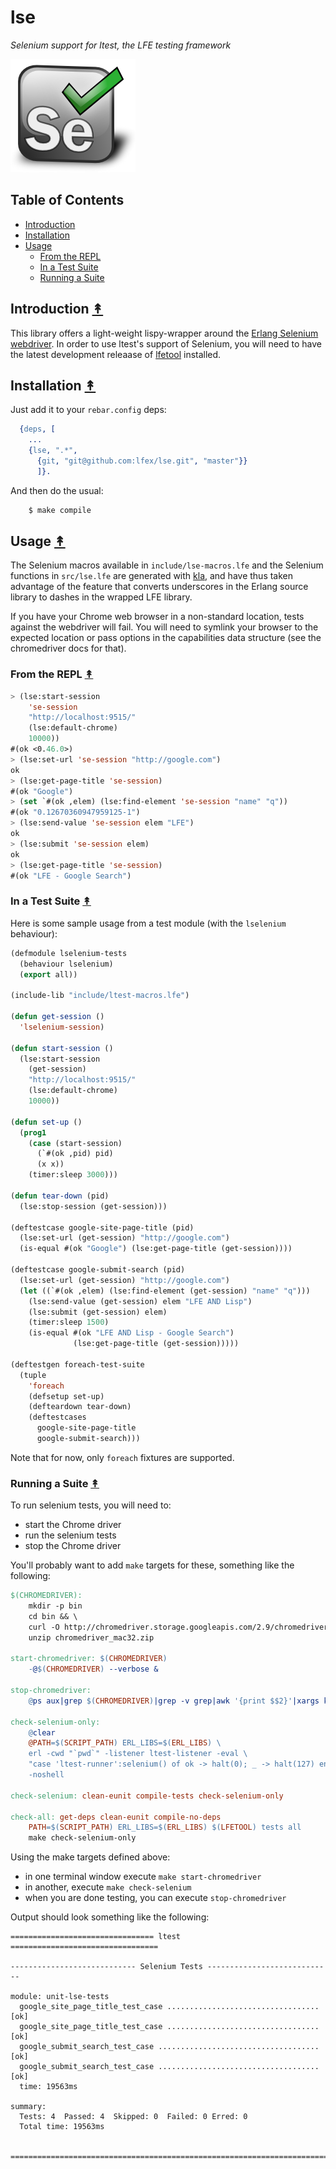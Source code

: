 # lse

*Selenium support for ltest, the LFE testing framework*

<img src="resources/images/se-logo.png" />

## Table of Contents

* [Introduction](#introduction-)
* [Installation](#installation-)
* [Usage](#usage-)
  * [From the REPL](#from-the-repl-)
  * [In a Test Suite](#in-a-test-suite-)
  * [Running a Suite](#running-a-suite-)


## Introduction [&#x219F;](#table-of-contents)

This library offers a light-weight lispy-wrapper around the
[Erlang Selenium webdriver](https://github.com/Quviq/webdrv). In order to use
ltest's support of Selenium, you will need to have the latest development
releaase of [lfetool](https://github.com/lfe/lfetool/tree/dev-v1#dev-)
installed.


## Installation [&#x219F;](#table-of-contents)

Just add it to your ``rebar.config`` deps:

```erlang
  {deps, [
    ...
    {lse, ".*",
      {git, "git@github.com:lfex/lse.git", "master"}}
      ]}.
```

And then do the usual:

```bash
    $ make compile
```


## Usage [&#x219F;](#table-of-contents)

The Selenium macros available in ``include/lse-macros.lfe`` and the
Selenium functions in ``src/lse.lfe`` are generated with
[kla](https://github.com/lfex/kla), and have thus taken advantage of the feature
that converts underscores in the Erlang source library to dashes in the wrapped
LFE library.

If you have your Chrome web browser in a non-standard location, tests against
the webdriver will fail. You will need to symlink your browser to the expected
location or pass options in the capabilities data structure (see the
chromedriver docs for that).


### From the REPL [&#x219F;](#table-of-contents)

```cl
> (lse:start-session
    'se-session
    "http://localhost:9515/"
    (lse:default-chrome)
    10000))
#(ok <0.46.0>)
> (lse:set-url 'se-session "http://google.com")
ok
> (lse:get-page-title 'se-session)
#(ok "Google")
> (set `#(ok ,elem) (lse:find-element 'se-session "name" "q"))
#(ok "0.12670360947959125-1")
> (lse:send-value 'se-session elem "LFE")
ok
> (lse:submit 'se-session elem)
ok
> (lse:get-page-title 'se-session)
#(ok "LFE - Google Search")
```


### In a Test Suite [&#x219F;](#table-of-contents)

Here is some sample usage from a test module (with the ``lselenium``
behaviour):

```lisp
(defmodule lselenium-tests
  (behaviour lselenium)
  (export all))

(include-lib "include/ltest-macros.lfe")

(defun get-session ()
  'lselenium-session)

(defun start-session ()
  (lse:start-session
    (get-session)
    "http://localhost:9515/"
    (lse:default-chrome)
    10000))

(defun set-up ()
  (prog1
    (case (start-session)
      (`#(ok ,pid) pid)
      (x x))
    (timer:sleep 3000)))

(defun tear-down (pid)
  (lse:stop-session (get-session)))

(deftestcase google-site-page-title (pid)
  (lse:set-url (get-session) "http://google.com")
  (is-equal #(ok "Google") (lse:get-page-title (get-session))))

(deftestcase google-submit-search (pid)
  (lse:set-url (get-session) "http://google.com")
  (let ((`#(ok ,elem) (lse:find-element (get-session) "name" "q")))
    (lse:send-value (get-session) elem "LFE AND Lisp")
    (lse:submit (get-session) elem)
    (timer:sleep 1500)
    (is-equal #(ok "LFE AND Lisp - Google Search")
              (lse:get-page-title (get-session)))))

(deftestgen foreach-test-suite
  (tuple
    'foreach
    (defsetup set-up)
    (defteardown tear-down)
    (deftestcases
      google-site-page-title
      google-submit-search)))
```

Note that for now, only ``foreach`` fixtures are supported.

### Running a Suite [&#x219F;](#table-of-contents)

To run selenium tests, you will need to:

* start the Chrome driver
* run the selenium tests
* stop the Chrome driver

You'll probably want to add ``make`` targets for these, something
like the following:


```Makefile
$(CHROMEDRIVER):
    mkdir -p bin
    cd bin && \
    curl -O http://chromedriver.storage.googleapis.com/2.9/chromedriver_mac32.zip && \
    unzip chromedriver_mac32.zip

start-chromedriver: $(CHROMEDRIVER)
    -@$(CHROMEDRIVER) --verbose &

stop-chromedriver:
    @ps aux|grep $(CHROMEDRIVER)|grep -v grep|awk '{print $$2}'|xargs kill -15

check-selenium-only:
    @clear
    @PATH=$(SCRIPT_PATH) ERL_LIBS=$(ERL_LIBS) \
    erl -cwd "`pwd`" -listener ltest-listener -eval \
    "case 'ltest-runner':selenium() of ok -> halt(0); _ -> halt(127) end" \
    -noshell

check-selenium: clean-eunit compile-tests check-selenium-only

check-all: get-deps clean-eunit compile-no-deps
    PATH=$(SCRIPT_PATH) ERL_LIBS=$(ERL_LIBS) $(LFETOOL) tests all
    make check-selenium-only
```

Using the make targets defined above:

* in one terminal window execute ``make start-chromedriver``
* in another, execute ``make check-selenium``
* when you are done testing, you can execute ``stop-chromedriver``

Output should look something like the following:

```
================================ ltest =================================

---------------------------- Selenium Tests ----------------------------

module: unit-lse-tests
  google_site_page_title_test_case .................................. [ok]
  google_site_page_title_test_case .................................. [ok]
  google_submit_search_test_case .................................... [ok]
  google_submit_search_test_case .................................... [ok]
  time: 19563ms

summary:
  Tests: 4  Passed: 4  Skipped: 0  Failed: 0 Erred: 0
  Total time: 19563ms


========================================================================
```
